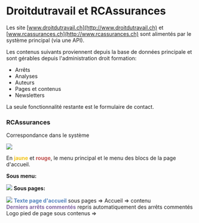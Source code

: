 Droitdutravail et RCAssurances
==============================

Les site [www.droitdutravail.ch](http://www.droitdutravail.ch) et [www.rcassurances.ch](http://www.rcassurances.ch) sont alimentés par le système principal (via une API).

Les contenus suivants proviennent depuis la base de données principale et sont gérables depuis l'administration droit formation:

- Arrêts
- Analyses
- Auteurs
- Pages et contenus
- Newsletters

La seule fonctionnalité restante est le formulaire de contact.

### RCAssurances

Correspondance dans le système

![](https://library.test/images/FhZdrQmZ4eHQcfLeG72wKp4gcxWb0kOEmfykdOHZ.png)  
  
En <span style="color: rgb(242, 195, 20);">**jaune**</span> et <span style="color: rgb(192, 80, 77);">**rouge**</span>, le menu principal et le menu des blocs de la page d'accueil.

**Sous menu:**

![](https://library.test/images/pavppnQCIqAyWjdck6pQLvqeVCCGz71WGNDdpj9k.png)
**Sous pages:**

![](https://library.test/images/5CYefL0lYv8clvOu0CjfaqzY6wAMOD2iZMEvRzNA.png)
**<span style="color: rgb(79, 129, 189);">Texte page d'accueil</span>** sous pages =&gt; Accueil =&gt; contenu  
**<span style="color: rgb(128, 100, 162);">Derniers arrêts commentés</span>** repris automatiquement des arrêts commentés  
Logo pied de page sous contenus =&gt;
